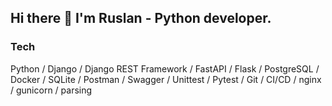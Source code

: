 ## Hi there 👋 I'm Ruslan - Python developer.

### Tech
Python / Django / Django REST Framework / FastAPI / Flask / PostgreSQL / Docker / SQLite / Postman / Swagger / Unittest / Pytest / Git / CI/CD / nginx / gunicorn / parsing
